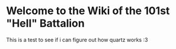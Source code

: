 # Welcome to the Wiki of the 101st "Hell" Battalion

This is a test to see if i can figure out how quartz works :3


